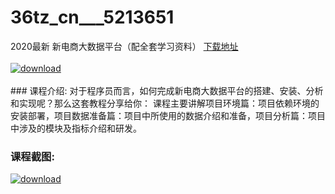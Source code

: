# 36tz_cn___5213651
2020最新 新电商大数据平台（配全套学习资料）
[下载地址](http://www.36tz.cn/article/5213651 "下载地址")
<br/></br>[![download](http://36tz.cn/muke_img/2020_06_1-23-300x185.png "下载地址")](http://www.36tz.cn/article/5213651 "下载地址")
<br/></br>### 课程介绍:
对于程序员而言，如何完成新电商大数据平台的搭建、安装、分析和实现呢？那么这套教程分享给你：
课程主要讲解项目环境篇：项目依赖环境的安装部署，项目数据准备篇：项目中所使用的数据介绍和准备，项目分析篇：项目中涉及的模块及指标介绍和研发。

### 课程截图:
[![download](http://36tz.cn/muke_img/2020_06_2-26.png "下载地址")](http://www.36tz.cn/article/5213651 "下载地址")
